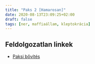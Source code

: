 ```yaml
---
title: "Paks 2 [Hamarosan]"
date: 2020-08-13T23:09:25+02:00
draft: false
tags: [ner, maffiaállam, kleptokrácia]
---
```


## Feldolgozatlan linkek

- [Paksi bővítés](https://index.hu/aktak/paksi_bovites_paks_2_atomeromu_oroszorszag_putyin_roszatom_eu_brusszel_ellenzek_titkositas/)
